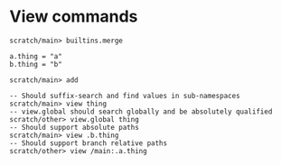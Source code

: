# View commands

```ucm:hide
scratch/main> builtins.merge
```

```unison:hide
a.thing = "a"
b.thing = "b"
```

```ucm:hide
scratch/main> add
```

```ucm
-- Should suffix-search and find values in sub-namespaces
scratch/main> view thing
-- view.global should search globally and be absolutely qualified
scratch/other> view.global thing
-- Should support absolute paths
scratch/main> view .b.thing
-- Should support branch relative paths
scratch/other> view /main:.a.thing
```
